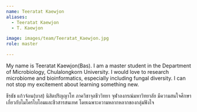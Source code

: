 ```yaml
---
name: Teeratat Kaewjon
aliases:
  - Teeratat Kaewjon
  - T. Kaewjon

image: images/team/Teeratat_Kaewjon.jpg
role: master

---
```


My name is Teeratat Kaewjon(Bas). I am a master student in the Department of Microbiology, Chulalongkorn University. I would love to research microbiome and bioinformatics, especially including fungal diversity. I can not stop my excitement about learning something new.

ธีรธัช แก้วจ้อน(บาส) นิสิตปริญญาโท ภาควิชาจุลชีววิทยา จุฬาลงกรณ์มหาวิทยาลัย มีความสนใจศึกษาเกี่ยวกับไมโครไบโอมและชีวสารสนเทศ โดยเฉพาะความหลากหลากของกลุ่มฟังไจ
